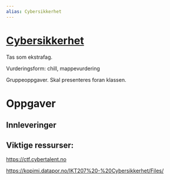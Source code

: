 ```yaml
---
alias: Cybersikkerhet
---
```

# [Cybersikkerhet](https://www.uia.no/studieplaner/topic/IKT207-G) 

Tas som ekstrafag.

Vurderingsform: chill, mappevurdering

Gruppeoppgaver. Skal presenteres foran klassen. 

# Oppgaver

## Innleveringer



## Viktige ressurser:

https://ctf.cybertalent.no

https://kopimi.datapor.no/IKT207%20-%20Cybersikkerhet/Files/

